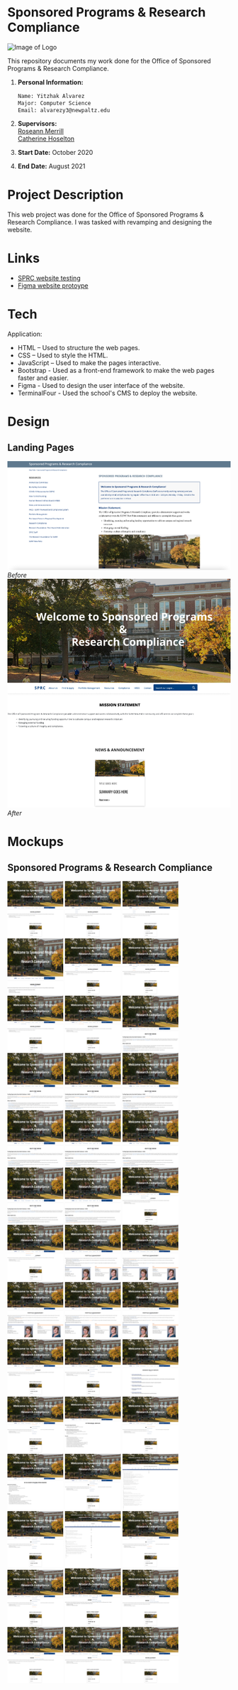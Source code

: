 # Sponsored Programs & Research Compliance

![Image of Logo](https://www.newpaltz.edu/media/identity/logos/newpaltzlogo.jpg)

This repository documents my work done for the Office of Sponsored Programs & Research Compliance.

1.  **Personal Information:**

        Name: Yitzhak Alvarez
        Major: Computer Science
        Email: alvarezy3@newpaltz.edu

2.  **Supervisors:** <br>
    <a href="mailto:merrillr@newpaltz.edu">Roseann Merrill</a> <br>
    <a href="mailto:hoseltoc@newpaltz.edu">Catherine Hoselton</a>
3.  **Start Date:** October 2020
4.  **End Date:** August 2021

# Project Description

This web project was done for the Office of Sponsored Programs & Research Compliance. I was tasked with revamping and designing the website.

# Links

- <a href="https://yitzhakalvarez.com/SPRC-WebsiteRevamp/">SPRC website testing</a>
- <a href="https://www.figma.com/proto/M304oso7qZPKhtnjQU73Jt/SPRC-Landing-Page-Mockup?page-id=0%3A1&node-id=5%3A2&viewport=181%2C-55%2C0.04520059749484062&scaling=min-zoom&starting-point-node-id=5%3A2">Figma website protoype</a>

# Tech

Application:

- HTML – Used to structure the web pages.
- CSS – Used to style the HTML.
- JavaScript – Used to make the pages interactive.
- Bootstrap - Used as a front-end framework to make the web pages faster and easier.
- Figma - Used to design the user interface of the website.
- TerminalFour - Used the school's CMS to deploy the website.

# Design

## Landing Pages

![before SPRC homepage ](./mockups/oldSPRChomepage.png)
_Before_
![before SPRC homepage ](./mockups/newSPRChomepage.png)
_After_

# Mockups

## Sponsored Programs & Research Compliance

<img src="./mockups/SPRC/Main Page - SPRC.png" width="25%"></img>
<img src="./mockups/SPRC/About Us - Dropdown.png" width="25%"></img>
<img src="./mockups/SPRC/About Us - Mission Statement.png" width="25%"></img>
<img src="./mockups/SPRC/Mission Statement.png" width="25%"></img>
<img src="./mockups/SPRC/About Us - RF Website.png" width="25%"></img>
<img src="./mockups/SPRC/About Us - SPRC Staff.png" width="25%"></img>
<img src="./mockups/SPRC/Find & Apply - How to Find Funding.png" width="25%"></img>
<img src="./mockups/SPRC/Find & Apply - How to Find Funding-1.png" width="25%"></img>
<img src="./mockups/SPRC/Funding Info.png" width="25%"></img>
<img src="./mockups/SPRC/Funding Info - InfoEd 1.png" width="25%"></img>
<img src="./mockups/SPRC/Funding Info - InfoEd 2.png" width="25%"></img>
<img src="./mockups/SPRC/Funding Info - InfoEd 3.png" width="25%"></img>
<img src="./mockups/SPRC/Funding Info - Other Useful Links 1.png" width="25%"></img>
<img src="./mockups/SPRC/Funding Info - Other Useful Links 2.png" width="25%"></img>
<img src="./mockups/SPRC/Funding Info - Other Useful Links 3.png" width="25%"></img>
<img src="./mockups/SPRC/Funding Info - Other Useful Links 4.png" width="25%"></img>
<img src="./mockups/SPRC/Funding Info - Other Useful Links 5.png" width="25%"></img>
<img src="./mockups/SPRC/Portfolio Management.png" width="25%"></img>
<img src="./mockups/SPRC/Portfolio Management - dropdown.png" width="25%"></img>
<img src="./mockups/SPRC/Portfolio Management - Contacts.png" width="25%"></img>
<img src="./mockups/SPRC/Portfolio Management - find funding opportunities.png" width="25%"></img>
<img src="./mockups/SPRC/Portfolio Management - new proposal intake form.png" width="25%"></img>
<img src="./mockups/SPRC/Portfolio Management - personnel.png" width="25%"></img>
<img src="./mockups/SPRC/Portfolio Management - OTPS.png" width="25%"></img>
<img src="./mockups/SPRC/Portfolio Management - Budget Development.png" width="25%"></img>
<img src="./mockups/SPRC/Resources - highlighted.png" width="25%"></img>
<img src="./mockups/SPRC/Resources - Table of Contents.png" width="25%"></img>
<img src="./mockups/SPRC/Resources - RF Personnel Service.png" width="25%"></img>
<img src="./mockups/SPRC/Resources - RF Personnel Services page.png" width="25%"></img>
<img src="./mockups/SPRC/Resources - RF Accounts Payable-Purchasing.png" width="25%"></img>
<img src="./mockups/SPRC/Resources - RF Accounts Payable-Purchasing page.png" width="25%"></img>
<img src="./mockups/SPRC/Resources - Policies & Procedures.png" width="25%"></img>
<img src="./mockups/SPRC/Resources - Policies and Procedures page.png" width="25%"></img>
<img src="./mockups/SPRC/Resources - Forms.png" width="25%"></img>
<img src="./mockups/SPRC/Resources - Forms page.png" width="25%"></img>
<img src="./mockups/SPRC/Resources - Tools & Applications.png" width="25%"></img>
<img src="./mockups/SPRC/Resources - COVID Resources.png" width="25%"></img>
<img src="./mockups/SPRC/Compliance.png" width="25%"></img>
<img src="./mockups/SPRC/Compliance - Animal Committee.png" width="25%"></img>
<img src="./mockups/SPRC/Compliance - Bio-Safety Committee.png" width="25%"></img>
<img src="./mockups/SPRC/Compliance - Human Research Ethics Board (HREB).png" width="25%"></img>
<img src="./mockups/SPRC/SPRC - HREB.png" width="25%"></img>
